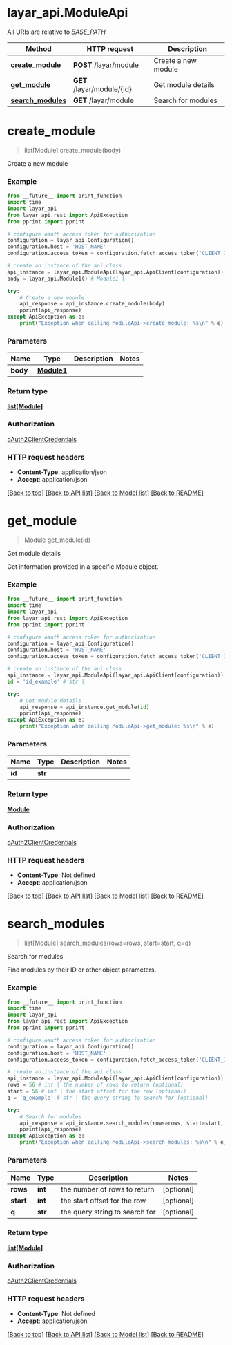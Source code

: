 # layar_api.ModuleApi

All URIs are relative to *BASE_PATH*

Method | HTTP request | Description
------------- | ------------- | -------------
[**create_module**](ModuleApi.md#create_module) | **POST** /layar/module | Create a new module
[**get_module**](ModuleApi.md#get_module) | **GET** /layar/module/{id} | Get module details
[**search_modules**](ModuleApi.md#search_modules) | **GET** /layar/module | Search for modules

# **create_module**
> list[Module] create_module(body)

Create a new module

### Example
```python
from __future__ import print_function
import time
import layar_api
from layar_api.rest import ApiException
from pprint import pprint

# configure oauth access token for authorization
configuration = layar_api.Configuration()
configuration.host = 'HOST_NAME'
configuration.access_token = configuration.fetch_access_token('CLIENT_ID', 'CLIENT_SECRET')

# create an instance of the api class
api_instance = layar_api.ModuleApi(layar_api.ApiClient(configuration))
body = layar_api.Module1() # Module1 | 

try:
    # Create a new module
    api_response = api_instance.create_module(body)
    pprint(api_response)
except ApiException as e:
    print("Exception when calling ModuleApi->create_module: %s\n" % e)
```

### Parameters

Name | Type | Description  | Notes
------------- | ------------- | ------------- | -------------
 **body** | [**Module1**](Module1.md)|  | 

### Return type

[**list[Module]**](Module.md)

### Authorization

[oAuth2ClientCredentials](../README.md#oAuth2ClientCredentials)

### HTTP request headers

 - **Content-Type**: application/json
 - **Accept**: application/json

[[Back to top]](#) [[Back to API list]](../README.md#documentation-for-api-endpoints) [[Back to Model list]](../README.md#documentation-for-models) [[Back to README]](../README.md)

# **get_module**
> Module get_module(id)

Get module details

Get information provided in a specific Module object.

### Example
```python
from __future__ import print_function
import time
import layar_api
from layar_api.rest import ApiException
from pprint import pprint

# configure oauth access token for authorization
configuration = layar_api.Configuration()
configuration.host = 'HOST_NAME'
configuration.access_token = configuration.fetch_access_token('CLIENT_ID', 'CLIENT_SECRET')

# create an instance of the api class
api_instance = layar_api.ModuleApi(layar_api.ApiClient(configuration))
id = 'id_example' # str | 

try:
    # Get module details
    api_response = api_instance.get_module(id)
    pprint(api_response)
except ApiException as e:
    print("Exception when calling ModuleApi->get_module: %s\n" % e)
```

### Parameters

Name | Type | Description  | Notes
------------- | ------------- | ------------- | -------------
 **id** | **str**|  | 

### Return type

[**Module**](Module.md)

### Authorization

[oAuth2ClientCredentials](../README.md#oAuth2ClientCredentials)

### HTTP request headers

 - **Content-Type**: Not defined
 - **Accept**: application/json

[[Back to top]](#) [[Back to API list]](../README.md#documentation-for-api-endpoints) [[Back to Model list]](../README.md#documentation-for-models) [[Back to README]](../README.md)

# **search_modules**
> list[Module] search_modules(rows=rows, start=start, q=q)

Search for modules

Find modules by their ID or other object parameters.

### Example
```python
from __future__ import print_function
import time
import layar_api
from layar_api.rest import ApiException
from pprint import pprint

# configure oauth access token for authorization
configuration = layar_api.Configuration()
configuration.host = 'HOST_NAME'
configuration.access_token = configuration.fetch_access_token('CLIENT_ID', 'CLIENT_SECRET')

# create an instance of the api class
api_instance = layar_api.ModuleApi(layar_api.ApiClient(configuration))
rows = 56 # int | the number of rows to return (optional)
start = 56 # int | the start offset for the row (optional)
q = 'q_example' # str | the query string to search for (optional)

try:
    # Search for modules
    api_response = api_instance.search_modules(rows=rows, start=start, q=q)
    pprint(api_response)
except ApiException as e:
    print("Exception when calling ModuleApi->search_modules: %s\n" % e)
```

### Parameters

Name | Type | Description  | Notes
------------- | ------------- | ------------- | -------------
 **rows** | **int**| the number of rows to return | [optional] 
 **start** | **int**| the start offset for the row | [optional] 
 **q** | **str**| the query string to search for | [optional] 

### Return type

[**list[Module]**](Module.md)

### Authorization

[oAuth2ClientCredentials](../README.md#oAuth2ClientCredentials)

### HTTP request headers

 - **Content-Type**: Not defined
 - **Accept**: application/json

[[Back to top]](#) [[Back to API list]](../README.md#documentation-for-api-endpoints) [[Back to Model list]](../README.md#documentation-for-models) [[Back to README]](../README.md)

